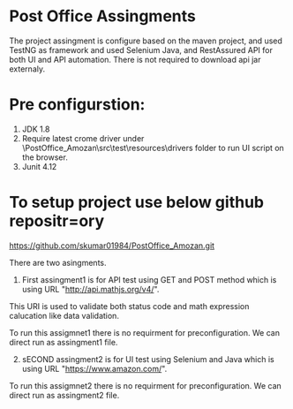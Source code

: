 # Post Office Assingments

The project assingment is configure based on the maven project, and used TestNG as framework and used Selenium Java, and RestAssured API for both UI and API automation. There is not required to download api jar externaly. 

# Pre configurstion:

1. JDK 1.8 
2. Require latest crome driver under \PostOffice_Amozan\src\test\resources\drivers folder to run UI script on the browser.
3. Junit 4.12

# To setup project use below github repositr=ory
https://github.com/skumar01984/PostOffice_Amozan.git

There are two asingments.

1. First assingment1 is for API test using GET and POST method which is using URL "http://api.mathjs.org/v4/".

This URI is used to validate both status code and math expression calucation like data validation.

To run this assigmnet1 there is no requirment for preconfiguration. We can direct run as assingment1 file.


2. sECOND assingment2 is for UI test using Selenium and Java which is using URL "https://www.amazon.com/".

To run this assigmnet2 there is no requirment for preconfiguration. We can direct run as assingment2 file.

